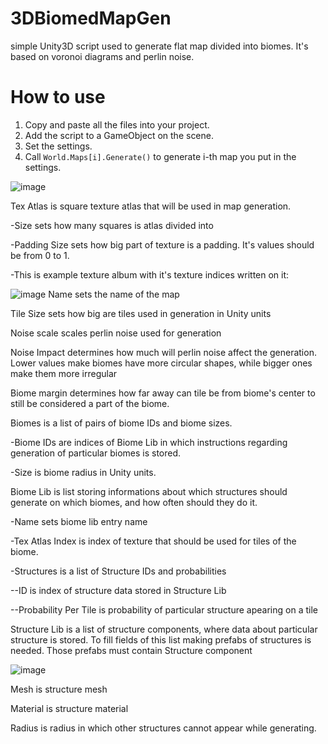 # 3DBiomedMapGen
simple Unity3D script used to generate flat map divided into biomes. It's based on voronoi diagrams and perlin noise.
# How to use
1. Copy and paste all the files into your project.
2. Add the script to a GameObject on the scene.
3. Set the settings.
4. Call ```World.Maps[i].Generate()``` to generate i-th map you put in the settings.

![image](https://github.com/NoosCrim/3DBiomedMapGen/assets/133163547/fdfa80c3-c094-4c0f-a999-0c521d8c3f00)

Tex Atlas is square texture atlas that will be used in map generation. 

  -Size sets how many squares is atlas divided into
  
  -Padding Size sets how big part of texture is a padding. It's values should be from 0 to 1.
  
  -This is example texture album with it's texture indices written on it:
  
![image](https://github.com/NoosCrim/3DBiomedMapGen/assets/133163547/b02615c3-96f7-444f-a7ad-a5cc729cec70)
Name sets the name of the map

Tile Size sets how big are tiles used in generation in Unity units

Noise scale scales perlin noise used for generation

Noise Impact determines how much will perlin noise affect the generation. Lower values make biomes have more circular shapes, while bigger ones make them more irregular

Biome margin determines how far away can tile be from biome's center to still be considered a part of the biome.


Biomes is a list of pairs of biome IDs and biome sizes. 

-Biome IDs are indices of Biome Lib in which instructions regarding generation of particular biomes is stored. 

-Size is biome radius in Unity units.


Biome Lib is list storing informations about which structures should generate on which biomes, and how often should they do it.

-Name sets biome lib entry name

-Tex Atlas Index is index of texture that should be used for tiles of the biome.  

-Structures is a list of Structure IDs and probabilities

--ID is index of structure data stored in Structure Lib

--Probability Per Tile is probability of particular structure apearing on a tile 

Structure Lib is a list of structure components, where data about particular structure is stored. To fill fields of this list making prefabs of structures is needed. Those prefabs must contain Structure component

![image](https://github.com/NoosCrim/3DBiomedMapGen/assets/133163547/cb5640bd-44c2-4e32-95b7-7ed06e6e68ee)

Mesh is structure mesh

Material is structure material

Radius is radius in which other structures cannot appear while generating.

